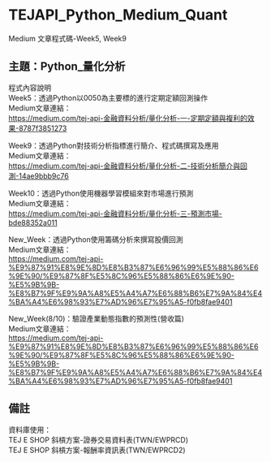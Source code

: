 # TEJAPI_Python_Medium_Quant
Medium 文章程式碼-Week5, Week9

## 主題：Python_量化分析
程式內容說明<br>
Week5：透過Python以0050為主要標的進行定期定額回測操作<br>
Medium文章連結：<br>https://medium.com/tej-api-金融資料分析/量化分析-一-定期定額與複利的效果-8787f3851273<br>

Week9：透過Python對技術分析指標進行簡介、程式碼撰寫及應用<br>
Medium文章連結：<br>https://medium.com/tej-api-金融資料分析/量化分析-二-技術分析簡介與回測-14ae9bbb9c76<br>

Week10：透過Python使用機器學習模組來對市場進行預測<br>
Medium文章連結：<br>https://medium.com/tej-api-金融資料分析/量化分析-三-預測市場-bde88352a011<br>

New_Week：透過Python使用籌碼分析來撰寫股價回測<br>
Medium文章連結：<br>https://medium.com/tej-api-%E9%87%91%E8%9E%8D%E8%B3%87%E6%96%99%E5%88%86%E6%9E%90/%E9%87%8F%E5%8C%96%E5%88%86%E6%9E%90-%E5%9B%9B-%E8%B7%9F%E9%9A%A8%E5%A4%A7%E6%88%B6%E7%9A%84%E4%BA%A4%E6%98%93%E7%AD%96%E7%95%A5-f0fb8fae9401<br>


New_Week(8/10)：驗證產業動態指數的預測性(營收篇)<br>
Medium文章連結：<br>https://medium.com/tej-api-%E9%87%91%E8%9E%8D%E8%B3%87%E6%96%99%E5%88%86%E6%9E%90/%E9%87%8F%E5%8C%96%E5%88%86%E6%9E%90-%E5%9B%9B-%E8%B7%9F%E9%9A%A8%E5%A4%A7%E6%88%B6%E7%9A%84%E4%BA%A4%E6%98%93%E7%AD%96%E7%95%A5-f0fb8fae9401<br>


## 備註
資料庫使用：<br>TEJ E SHOP 斜槓方案-證券交易資料表(TWN/EWPRCD)<br>
TEJ E SHOP 斜槓方案-報酬率資訊表(TWN/EWPRCD2)
